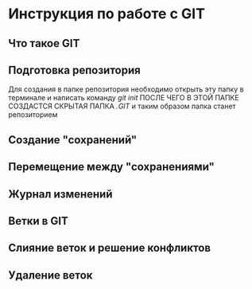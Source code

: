 # Инструкция по работе с GIT

## Что такое GIT

## Подготовка репозитория
Для создания в папке репозитория необходимо открыть эту папку в терминале и написать команду *git init* ПОСЛЕ ЧЕГО В ЭТОЙ ПАПКЕ СОЗДАСТСЯ СКРЫТАЯ ПАПКА *.GIT* и таким образом папка станет репозиторием

## Создание "сохранений"

## Перемещение между "сохранениями"

## Журнал изменений

## Ветки в GIT

## Слияние веток и решение конфликтов

## Удаление веток

## 